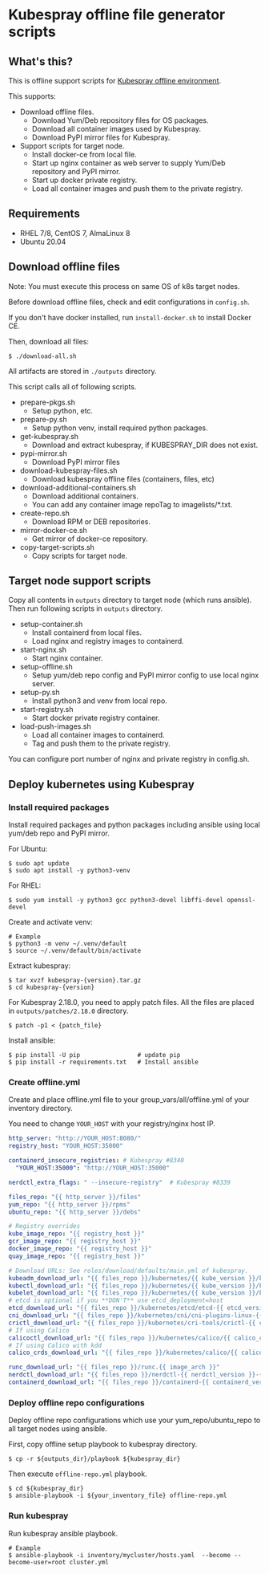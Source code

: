 # Kubespray offline file generator scripts

## What's this?

This is offline support scripts for [Kubespray offline environment](https://kubespray.io/#/docs/offline-environment).

This supports:

* Download offline files.
    - Download Yum/Deb repository files for OS packages.
    - Download all container images used by Kubespray.
    - Download PyPI mirror files for Kubespray.
* Support scripts for target node.
    - Install docker-ce from local file.
    - Start up nginx container as web server to supply Yum/Deb repository and PyPI mirror.
    - Start up docker private registry.
    - Load all container images and push them to the private registry.

## Requirements

- RHEL 7/8, CentOS 7, AlmaLinux 8
- Ubuntu 20.04

## Download offline files

Note: You must execute this process on same OS of k8s target nodes.

Before download offline files, check and edit configurations in `config.sh`.

If you don't have docker installed, run `install-docker.sh` to install Docker CE.

Then, download all files:

    $ ./download-all.sh

All artifacts are stored in `./outputs` directory.

This script calls all of following scripts.

* prepare-pkgs.sh
    - Setup python, etc.
* prepare-py.sh
    - Setup python venv, install required python packages.
* get-kubespray.sh
    - Download and extract kubespray, if KUBESPRAY_DIR does not exist.
* pypi-mirror.sh
    - Download PyPI mirror files
* download-kubespray-files.sh
    - Download kubespray offline files (containers, files, etc)
* download-additional-containers.sh
    - Download additional containers.
    - You can add any container image repoTag to imagelists/*.txt.
* create-repo.sh
    - Download RPM or DEB repositories.
* mirror-docker-ce.sh
    - Get mirror of docker-ce repository.
* copy-target-scripts.sh
    - Copy scripts for target node.

## Target node support scripts

Copy all contents in `outputs` directory to target node (which runs ansible).
Then run following scripts in `outputs` directory. 

* setup-container.sh
    - Install containerd from local files.
    - Load nginx and registry images to containerd.
* start-nginx.sh
    - Start nginx container.
* setup-offline.sh
    - Setup yum/deb repo config and PyPI mirror config to use local nginx server.
* setup-py.sh
    - Install python3 and venv from local repo.
* start-registry.sh
    - Start docker private registry container.
* load-push-images.sh
    - Load all container images to containerd.
    - Tag and push them to the private registry.

You can configure port number of nginx and private registry in config.sh.

## Deploy kubernetes using Kubespray

### Install required packages

Install required packages and python packages including ansible using local yum/deb repo and PyPI mirror.

For Ubuntu:

    $ sudo apt update
    $ sudo apt install -y python3-venv

For RHEL:

    $ sudo yum install -y python3 gcc python3-devel libffi-devel openssl-devel

Create and activate venv:

    # Example
    $ python3 -m venv ~/.venv/default
    $ source ~/.venv/default/bin/activate

Extract kubespray:

    $ tar xvzf kubespray-{version}.tar.gz
    $ cd kubespray-{version}

For Kubespray 2.18.0, you need to apply patch files.
All the files are placed in `outputs/patches/2.18.0` directory.

    $ patch -p1 < {patch_file}

Install ansible:

    $ pip install -U pip                # update pip
    $ pip install -r requirements.txt   # Install ansible

### Create offline.yml

Create and place offline.yml file to your group_vars/all/offline.yml of your inventory directory.

You need to change `YOUR_HOST` with your registry/nginx host IP.

```yaml
http_server: "http://YOUR_HOST:8080/"
registry_host: "YOUR_HOST:35000"

containerd_insecure_registries: # Kubespray #8340
  "YOUR_HOST:35000": "http://YOUR_HOST:35000"

nerdctl_extra_flags: " --insecure-registry"  # Kubespray #8339

files_repo: "{{ http_server }}/files"
yum_repo: "{{ http_server }}/rpms"
ubuntu_repo: "{{ http_server }}/debs"

# Registry overrides
kube_image_repo: "{{ registry_host }}"
gcr_image_repo: "{{ registry_host }}"
docker_image_repo: "{{ registry_host }}"
quay_image_repo: "{{ registry_host }}"

# Download URLs: See roles/download/defaults/main.yml of kubespray.
kubeadm_download_url: "{{ files_repo }}/kubernetes/{{ kube_version }}/kubeadm"
kubectl_download_url: "{{ files_repo }}/kubernetes/{{ kube_version }}/kubectl"
kubelet_download_url: "{{ files_repo }}/kubernetes/{{ kube_version }}/kubelet"
# etcd is optional if you **DON'T** use etcd_deployment=host
etcd_download_url: "{{ files_repo }}/kubernetes/etcd/etcd-{{ etcd_version }}-linux-amd64.tar.gz"
cni_download_url: "{{ files_repo }}/kubernetes/cni/cni-plugins-linux-{{ image_arch }}-{{ cni_version }}.tgz"
crictl_download_url: "{{ files_repo }}/kubernetes/cri-tools/crictl-{{ crictl_version }}-{{ ansible_system | lower }}-{{ image_arch }}.tar.gz"
# If using Calico
calicoctl_download_url: "{{ files_repo }}/kubernetes/calico/{{ calico_ctl_version }}/calicoctl-linux-{{ image_arch }}"
# If using Calico with kdd
calico_crds_download_url: "{{ files_repo }}/kubernetes/calico/{{ calico_version }}.tar.gz"

runc_download_url: "{{ files_repo }}/runc.{{ image_arch }}"
nerdctl_download_url: "{{ files_repo }}/nerdctl-{{ nerdctl_version }}-{{ ansible_system | lower }}-{{ image_arch }}.tar.gz"
containerd_download_url: "{{ files_repo }}/containerd-{{ containerd_version }}-linux-{{ image_arch }}.tar.gz"
```

### Deploy offline repo configurations

Deploy offline repo configurations which use your yum_repo/ubuntu_repo to all target nodes using ansible.

First, copy offline setup playbook to kubespray directory. 

    $ cp -r ${outputs_dir}/playbook ${kubespray_dir}

Then execute `offline-repo.yml` playbook.

    $ cd ${kubespray_dir}
    $ ansible-playbook -i ${your_inventory_file} offline-repo.yml

### Run kubespray

Run kubespray ansible playbook.

    # Example  
    $ ansible-playbook -i inventory/mycluster/hosts.yaml  --become --become-user=root cluster.yml
